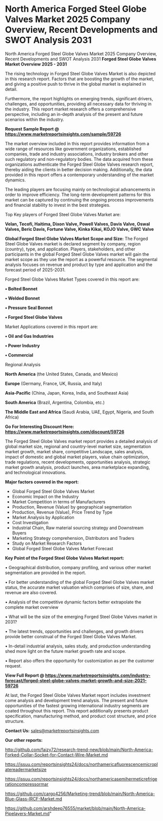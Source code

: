 # North America Forged Steel Globe Valves Market 2025 Company Overview, Recent Developments and SWOT Analysis 2031
North America Forged Steel Globe Valves Market 2025 Company Overview, Recent Developments and SWOT Analysis 2031
<Strong> Forged Steel Globe Valves Market Overview 2025 - 2031</strong>

The rising technology in Forged Steel Globe Valves Market is also depicted in this research report. Factors that are boosting the growth of the market, and giving a positive push to thrive in the global market is explained in detail.

Furthermore, the report highlights on emerging trends, significant drivers, challenges, and opportunities, providing all necessary data for thriving in the industry. This report market research offers a comprehensive perspective, including an in-depth analysis of the present and future scenarios within the industry.

<strong>Request Sample Report @ <a href=https://www.marketreportsinsights.com/sample/59726>https://www.marketreportsinsights.com/sample/59726</a></strong>

The market overview included in this report provides information from a wide range of resources like government organizations, established companies, trade and industry associations, industry brokers and other such regulatory and non-regulatory bodies. The data acquired from these organizations authenticate the Forged Steel Globe Valves research report, thereby aiding the clients in better decision making. Additionally, the data provided in this report offers a contemporary understanding of the market dynamics.

The leading players are focusing mainly on technological advancements in order to improve efficiency. The long-term development patterns for this market can be captured by continuing the ongoing process improvements and financial stability to invest in the best strategies.

Top Key players of Forged Steel Globe Valves Market are:

<strong>Velan, Tecofi, Haitima, Dixon Valve, Powell Valves, Davis Valve, Oswal Valves, Beric Davis, Fortune Valve, Kinka Kikai, KOJO Valve, GWC Valve</strong>

<strong><b>Global Forged Steel Globe Valves Market Scope and Size:</b></strong>
The Forged Steel Globe Valves market is declared segment by company, region (country), type, and application. Players, stakeholders, and other participants in the global Forged Steel Globe Valves market will gain the market scope as they use the report as a powerful resource. The segmental analysis focuses on revenue and product by type and application and the forecast period of 2025-2031.

Forged Steel Globe Valves Market Types covered in this report are:

<strong>• Bolted Bonnet

• Welded Bonnet

• Pressure Seal Bonnet

• Forged Steel Globe Valves</strong>

Market Applications covered in this report are:

<strong>• Oil and Gas Industries

• Power Industry

• Commercial</strong> 

Regional Analysis

<strong>North America</strong> (the United States, Canada, and Mexico)

<strong>Europe</strong> (Germany, France, UK, Russia, and Italy)

<strong>Asia-Pacific</strong> (China, Japan, Korea, India, and Southeast Asia)

<strong>South America</strong> (Brazil, Argentina, Colombia, etc.)

<strong>The Middle East and Africa</strong> (Saudi Arabia, UAE, Egypt, Nigeria, and South Africa)

<strong>Go For Interesting Discount Here: <a href=https://www.marketreportsinsights.com/discount/59726>https://www.marketreportsinsights.com/discount/59726</a></strong>

The Forged Steel Globe Valves market report provides a detailed analysis of global market size, regional and country-level market size, segmentation market growth, market share, competitive Landscape, sales analysis, impact of domestic and global market players, value chain optimization, trade regulations, recent developments, opportunities analysis, strategic market growth analysis, product launches, area marketplace expanding, and technological innovations.

<strong><b>Major factors covered in the report:</b></strong>
<ul>
  <li>Global Forged Steel Globe Valves Market </li>
  <li>Economic Impact on the Industry</li>
  <li>Market Competition in terms of Manufacturers</li>
  <li>Production, Revenue (Value) by geographical segmentation</li>
  <li>Production, Revenue (Value), Price Trend by Type</li>
  <li>Market Analysis by Application</li>
  <li>Cost Investigation</li>
  <li>Industrial Chain, Raw material sourcing strategy and Downstream Buyers</li>
  <li>Marketing Strategy comprehension, Distributors and Traders</li>
  <li>Study on Market Research Factors</li>
  <li>Global Forged Steel Globe Valves Market Forecast</li>
</ul>

<strong><b>Key Point of the Forged Steel Globe Valves Market report:</b></strong>

• Geographical distribution, company profiling, and various other market segmentation are provided in the report.

• For better understanding of the global Forged Steel Globe Valves market status, the accurate market valuation which comprises of size, share, and revenue are also covered.

• Analysis of the competitive dynamic factors better extrapolate the complete market overview

• What will be the size of the emerging Forged Steel Globe Valves market in 2031?

• The latest trends, opportunities and challenges, and growth drivers provide better construal of the Forged Steel Globe Valves Market.

• In-detail industrial analysis, sales study, and production understanding shed more light on the future market growth rate and scope.

• Report also offers the opportunity for customization as per the customer request.

<strong><b>View Full Report @ <a href=https://www.marketreportsinsights.com/industry-forecast/forged-steel-globe-valves-market-growth-and-size-2021-59726>https://www.marketreportsinsights.com/industry-forecast/forged-steel-globe-valves-market-growth-and-size-2021-59726</a></b></strong>


At last, the Forged Steel Globe Valves Market report includes investment come analysis and development trend analysis. The present and future opportunities of the fastest growing international industry segments are coated throughout this report. This report additionally presents product specification, manufacturing method, and product cost structure, and price structure.

<strong>Contact Us:</strong>
sales@marketreportsinsights.com

<strong>Our other reports:</strong>

<a href=http://github.com/faizy72/research-trend-new/blob/main/North-America-Forked-Collar-Socket-for-Contact-Wire-Market.md>http://github.com/faizy72/research-trend-new/blob/main/North-America-Forked-Collar-Socket-for-Contact-Wire-Market.md</a>

<a href=https://issuu.com/reportsinsights24/docs/northamericafluorescencemicroplatereadermarketsize>https://issuu.com/reportsinsights24/docs/northamericafluorescencemicroplatereadermarketsize</a>

<a href=https://issuu.com/reportsinsights24/docs/northamericasemihermeticrefrigerationcompressormar>https://issuu.com/reportsinsights24/docs/northamericasemihermeticrefrigerationcompressormar</a>

<a href=https://github.com/cargo4256/Marketing-trend/blob/main/North-America-Blue-Glass-IRCF-Market.md>https://github.com/cargo4256/Marketing-trend/blob/main/North-America-Blue-Glass-IRCF-Market.md</a>

<a href=https://github.com/arshdeep76555/market/blob/main/North-America-Pipelayers-Market.md>https://github.com/arshdeep76555/market/blob/main/North-America-Pipelayers-Market.md</a>"
